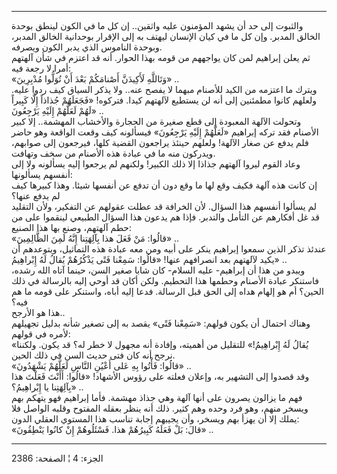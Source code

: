 ------------------------------------------------------------------------

والثبوت إلى حد أن يشهد المؤمنون عليه واثقين.. إن كل ما في الكون لينطق
بوحدة الخالق المدبر. وإن كل ما في كيان الإنسان ليهتف به إلى الإقرار
بوحدانية الخالق المدبر، وبوحدة الناموس الذي يدبر الكون ويصرفه.  
ثم يعلن إبراهيم لمن كان يواجههم من قومه بهذا الحوار. أنه قد اعتزم في شأن
آلهتهم أمرا لا رجعة فيه:  
«وَتَاللَّهِ لَأَكِيدَنَّ أَصْنامَكُمْ بَعْدَ أَنْ تُوَلُّوا مُدْبِرِينَ» ..  
ويترك ما اعتزمه من الكيد للأصنام مبهما لا يفصح عنه.. ولا يذكر السياق كيف
ردوا عليه. ولعلهم كانوا مطمئنين إلى أنه لن يستطيع لآلهتهم كيدا. فتركوه!
«فَجَعَلَهُمْ جُذاذاً إِلَّا كَبِيراً لَهُمْ لَعَلَّهُمْ إِلَيْهِ يَرْجِعُونَ» ..  
وتحولت الآلهة المعبودة إلى قطع صغيرة من الحجارة والأخشاب المهشمة.. إلا
كبير الأصنام فقد تركه إبراهيم «لَعَلَّهُمْ إِلَيْهِ يَرْجِعُونَ» فيسألونه كيف وقعت
الواقعة وهو حاضر فلم يدفع عن صغار الآلهة! ولعلهم حينئذ يراجعون القضية
كلها، فيرجعون إلى صوابهم، ويدركون منه ما في عبادة هذه الأصنام من سخف
وتهافت.  
وعاد القوم ليروا آلهتهم جذاذا إلا ذلك الكبير! ولكنهم لم يرجعوا إليه
يسألونه ولا إلى أنفسهم يسألونها:  
إن كانت هذه آلهة فكيف وقع لها ما وقع دون أن تدفع عن أنفسها شيئا. وهذا
كبيرها كيف لم يدفع عنها؟  
لم يسألوا أنفسهم هذا السؤال. لأن الخرافة قد عطلت عقولهم عن التفكير، ولأن
التقليد قد غل أفكارهم عن التأمل والتدبر. فإذا هم يدعون هذا السؤال
الطبيعي لينقموا على من حطم آلهتهم، وصنع بها هذا الصنيع:  
«قالُوا: مَنْ فَعَلَ هذا بِآلِهَتِنا إِنَّهُ لَمِنَ الظَّالِمِينَ» ..  
عندئذ تذكر الذين سمعوا إبراهيم ينكر على أبيه ومن معه عبادة هذه التماثيل،
ويتوعدهم أن يكيد لآلهتهم بعد انصرافهم عنها! «قالُوا: سَمِعْنا فَتًى يَذْكُرُهُمْ
يُقالُ لَهُ إِبْراهِيمُ» ..  
ويبدو من هذا أن إبراهيم- عليه السلام- كان شابا صغير السن، حينما آتاه
الله رشده، فاستنكر عبادة الأصنام وحطمها هذا التحطيم. ولكن أكان قد أوحي
إليه بالرسالة في ذلك الحين؟ أم هو إلهام هداه إلى الحق قبل الرسالة. فدعا
إليه أباه، واستنكر على قومه ما هم فيه؟  
هذا هو الأرجح..  
وهناك احتمال أن يكون قولهم: «سَمِعْنا فَتًى» يقصد به إلى تصغير شأنه بدليل
تجهيلهم لأمره في قولهم:  
«يُقالُ لَهُ إِبْراهِيمُ!» للتقليل من أهميته، وإفادة أنه مجهول لا خطر له؟ قد
يكون. ولكننا نرجح أنه كان فتى حديث السن في ذلك الحين.  
«قالُوا: فَأْتُوا بِهِ عَلى أَعْيُنِ النَّاسِ لَعَلَّهُمْ يَشْهَدُونَ» ..  
وقد قصدوا إلى التشهير به، وإعلان فعلته على رؤوس الأشهاد! «قالُوا: أَأَنْتَ
فَعَلْتَ هذا بِآلِهَتِنا يا إِبْراهِيمُ؟» ..  
فهم ما يزالون يصرون على أنها آلهة وهي جذاذ مهشمة. فأما إبراهيم فهو يتهكم
بهم ويسخر منهم، وهو فرد وحده وهم كثير. ذلك أنه ينظر بعقله المفتوح وقلبه
الواصل فلا يملك إلا أن يهزأ بهم ويسخر، وأن يجيبهم إجابة تناسب هذا
المستوي العقلي الدون:  
«قالَ: بَلْ فَعَلَهُ كَبِيرُهُمْ هذا. فَسْئَلُوهُمْ إِنْ كانُوا يَنْطِقُونَ» ..

------------------------------------------------------------------------

الجزء: 4 ¦ الصفحة: 2386
